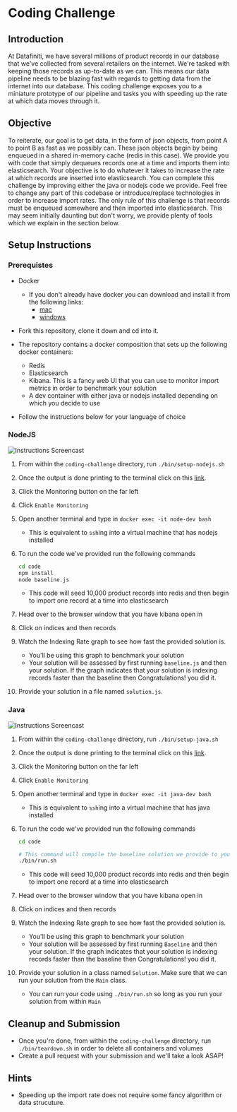 # Coding Challenge

## Introduction

At Datafiniti, we have several millions of product records in our database that we've collected from several retailers on the internet. We're tasked with keeping those records as up-to-date as we can. This means our data pipeline needs to be blazing fast with regards to getting data from the internet into our database. This coding challenge exposes you to a miniature prototype of our pipeline and tasks you with speeding up the rate at which data moves through it. 

## Objective
To reiterate, our goal is to get data, in the form of json objects, from point A to point B as fast as we possibly can. These json objects begin by being enqueued in a shared in-memory cache (redis in this case). We provide you with code that simply dequeues records one at a time and imports them into elasticsearch. Your objective is to do whatever it takes to increase the rate at which records are inserted into elasticsearch. You can complete this challenge by improving either the java or nodejs code we provide. Feel free to change any part of this codebase or introduce/replace technologies in order to increase import rates. The only rule of this challenge is that records must be enqueued somewhere and then imported into elasticsearch. This may seem initially daunting but don't worry, we provide plenty of tools which we explain in the section below.

## Setup Instructions

### Prerequistes
- Docker
  - If you don't already have docker you can download and install it from the following links:
    - [mac](https://www.docker.com/docker-mac)
    - [windows](https://www.docker.com/docker-windows)

- Fork this repository, clone it down and cd into it.
- The repository contains a docker composition that sets up the following docker containers:
  - Redis
  - Elasticsearch
  - Kibana. This is a fancy web UI that you can use to monitor import metrics in order to benchmark your solution
  - A dev container with either java or nodejs installed depending on which you decide to use
- Follow the instructions below for your language of choice


### NodeJS
![Instructions Screencast](https://github.com/datafiniti/infra-coding-challenge/blob/master/screencasts/nodejs-screencast.gif)

1. From within the `coding-challenge` directory, run `./bin/setup-nodejs.sh`
2. Once the output is done printing to the terminal click on this [link](http://localhost:5601).
3. Click the Monitoring button on the far left
4. Click `Enable Monitoring`
5. Open another terminal and type in `docker exec -it node-dev bash`
    - This is equivalent to `ssh`ing into a virtual machine that has nodejs installed
6. To run the code we've provided run the following commands

    ```bash
    cd code
    npm install
    node baseline.js
    ```
    - This code will seed 10,000 product records into redis and then begin to import one record at a time into elasticsearch
7. Head over to the browser window that you have kibana open in
8. Click on indices and then records
9. Watch the Indexing Rate graph to see how fast the provided solution is.
    - You'll be using this graph to benchmark your solution
    - Your solution will be assessed by first running `baseline.js` and then your solution. If the graph indicates that your solution is indexing records faster than the baseline then Congratulations! you did it.
10. Provide your solution in a file named `solution.js`.

### Java
![Instructions Screencast](https://github.com/datafiniti/infra-coding-challenge/blob/master/screencasts/java-screencast.gif)
1. From within the `coding-challenge` directory, run `./bin/setup-java.sh`
2. Once the output is done printing to the terminal click on this [link](http://localhost:5601).
3. Click the Monitoring button on the far left
4. Click `Enable Monitoring`
5. Open another terminal and type in `docker exec -it java-dev bash`
    - This is equivalent to `ssh`ing into a virtual machine that has java installed
6. To run the code we've provided run the following commands

    ```bash
    cd code

    # This command will compile the baseline solution we provide to you and run it.
    ./bin/run.sh
    ```
    - This code will seed 10,000 product records into redis and then begin to import one record at a time into elasticsearch
7. Head over to the browser window that you have kibana open in
8. Click on indices and then records
9. Watch the Indexing Rate graph to see how fast the provided solution is.
    - You'll be using this graph to benchmark your solution
    - Your solution will be assessed by first running `Baseline` and then your solution. If the graph indicates that your solution is indexing records faster than the baseline then Congratulations! you did it.
10. Provide your solution in a class named `Solution`. Make sure that we can run your solution from the `Main` class.
    - You can run your code using `./bin/run.sh` so long as you run your solution from within `Main`


## Cleanup and Submission
- Once you're done, from within the `coding-challenge` directory, run `./bin/teardown.sh` in order to delete all containers and volumes
- Create a pull request with your submission and we'll take a look ASAP!

## Hints
- Speeding up the import rate does not require some fancy algorithm or data strucuture. 